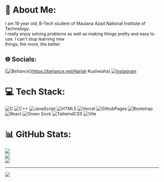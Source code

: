 # 💫 About Me:
I am 19 year old, B-Tech student of Maulana Azad National Institute of Technology.<br>I really enjoy solving problems as well as making things pretty and easy to use. I can't stop learning new<br> things; the more, the better.


## 🌐 Socials:
[![Behance](https://img.shields.io/badge/Behance-1769ff?logo=behance&logoColor=white)](https://behance.net/Harish Kushwaha) [![Instagram](https://img.shields.io/badge/Instagram-%23E4405F.svg?logo=Instagram&logoColor=white)](https://instagram.com/harish.k_ush_05)  

# 💻 Tech Stack:
![C](https://img.shields.io/badge/c-%2300599C.svg?style=for-the-badge&logo=c&logoColor=white) ![C++](https://img.shields.io/badge/c++-%2300599C.svg?style=for-the-badge&logo=c%2B%2B&logoColor=white) ![JavaScript](https://img.shields.io/badge/javascript-%23323330.svg?style=for-the-badge&logo=javascript&logoColor=%23F7DF1E) ![HTML5](https://img.shields.io/badge/html5-%23E34F26.svg?style=for-the-badge&logo=html5&logoColor=white) ![Vercel](https://img.shields.io/badge/vercel-%23000000.svg?style=for-the-badge&logo=vercel&logoColor=white) ![GithubPages](https://img.shields.io/badge/github%20pages-121013?style=for-the-badge&logo=github&logoColor=white) ![Bootstrap](https://img.shields.io/badge/bootstrap-%238511FA.svg?style=for-the-badge&logo=bootstrap&logoColor=white) ![React](https://img.shields.io/badge/react-%2320232a.svg?style=for-the-badge&logo=react&logoColor=%2361DAFB) ![Green Sock](https://img.shields.io/badge/green%20sock-88CE02?style=for-the-badge&logo=greensock&logoColor=white) ![TailwindCSS](https://img.shields.io/badge/tailwindcss-%2338B2AC.svg?style=for-the-badge&logo=tailwind-css&logoColor=white) ![Vite](https://img.shields.io/badge/vite-%23646CFF.svg?style=for-the-badge&logo=vite&logoColor=white)
# 📊 GitHub Stats:
![](https://github-readme-stats.vercel.app/api?username=harish-kush&theme=merko&hide_border=false&include_all_commits=false&count_private=false)<br/>
![](https://github-readme-streak-stats.herokuapp.com/?user=harish-kush&theme=merko&hide_border=false)<br/>
![](https://github-readme-stats.vercel.app/api/top-langs/?username=harish-kush&theme=merko&hide_border=false&include_all_commits=false&count_private=false&layout=compact)

---
[![](https://visitcount.itsvg.in/api?id=harish-kush&icon=0&color=4)](https://visitcount.itsvg.in)

<!-- Proudly created with GPRM ( https://gprm.itsvg.in ) -->
